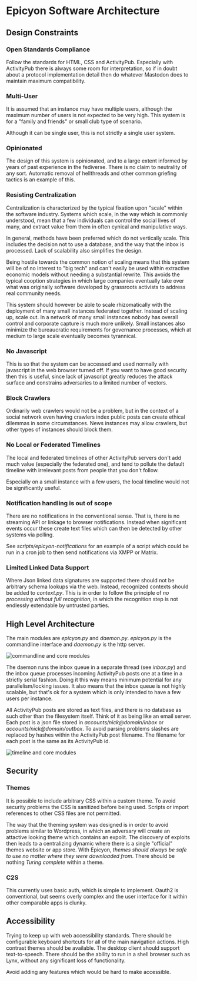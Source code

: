 # Epicyon Software Architecture

## Design Constraints

### Open Standards Compliance

Follow the standards for HTML, CSS and ActivityPub. Especially with ActivityPub there is always some room for interpretation, so if in doubt about a protocol implementation detail then do whatever Mastodon does to maintain maximum compatibility.

### Multi-User

It is assumed that an instance may have multiple users, although the maximum number of users is not expected to be very high. This system is for a "family and friends" or small club type of scenario.

Although it can be single user, this is not strictly a single user system.

### Opinionated

The design of this system is opinionated, and to a large extent informed by years of past experience in the fediverse. There is no claim to neutrality of any sort. Automatic removal of hellthreads and other common griefing tactics is an example of this.

### Resisting Centralization

Centralization is characterized by the typical fixation upon "scale" within the software industry. Systems which scale, in the way which is commonly understood, mean that a few individuals can control the social lives of many, and extract value from them in often cynical and manipulative ways.

In general, methods have been preferred which do not vertically scale. This includes the decision not to use a database, and the way that the inbox is processed. Lack of scalability also simplifies the design.

Being hostile towards the common notion of scaling means that this system will be of no interest to "big tech" and can't easily be used within extractive economic models without needing a substantial rewrite. This avoids the typical cooption strategies in which large companies eventually take over what was originally software developed by grassroots activists to address real community needs.

This system should however be able to scale rhizomatically with the deployment of many small instances federated together. Instead of scaling up, scale out. In a network of many small instances nobody has overall control and corporate capture is much more unlikely. Small instances also minimize the bureaucratic requirements for governance processes, which at medium to large scale eventually becomes tyrannical.

### No Javascript

This is so that the system can be accessed and used normally with javascript in the web browser turned off. If you want to have good security then this is useful, since lack of javascript greatly reduces the attack surface and constrains adversaries to a limited number of vectors.

### Block Crawlers

Ordinarily web crawlers would not be a problem, but in the context of a social network even having crawlers index public posts can create ethical dilemmas in some circumstances. News instances may allow crawlers, but other types of instances should block them.

### No Local or Federated Timelines

The local and federated timelines of other ActivityPub servers don't add much value (especially the federated one), and tend to pollute the default timeline with irrelevant posts from people that you don't follow.

Especially on a small instance with a few users, the local timeline would not be significantly useful.

### Notification handling is out of scope

There are no notifications in the conventional sense. That is, there is no streaming API or linkage to browser notifications. Instead when significant events occur these create text files which can then be detected by other systems via polling.

See *scripts/epicyon-notifications* for an example of a script which could be run in a cron job to then send notifications via XMPP or Matrix.

### Limited Linked Data Support

Where Json linked data signatures are supported there should not be arbitrary schema lookups via the web. Instead, recognized contexts should be added to *context.py*. This is in order to follow the principle of *no processing without full recognition*, in which the recognition step is not endlessly extendable by untrusted parties.


## High Level Architecture

The main modules are *epicyon.py* and *daemon.py*. *epicyon.py* is the commandline interface and *daemon.py* is the http server.

![commandline and core modules](https://gitlab.com/bashrc2/epicyon/-/raw/main/architecture/epicyon_groups_Commandline-Interface_Core.png)

The daemon runs the inbox queue in a separate thread (see *inbox.py*) and the inbox queue processes incoming ActivityPub posts one at a time in a strictly serial fashion. Doing it this way means minimum potential for any parallelism/locking issues. It also means that the inbox queue is not highly scalable, but that's ok for a system which is only intended to have a few users per instance.

All ActivityPub posts are stored as text files, and there is no database as such other than the filesystem itself. Think of it as being like an email server. Each post is a json file stored in *accounts/nick@domain/inbox* or *accounts/nick@domain/outbox*. To avoid parsing problems slashes are replaced by hashes within the ActivityPub post filename. The filename for each post is the same as its ActivityPub id.

![timeline and core modules](https://gitlab.com/bashrc2/epicyon/-/raw/main/architecture/epicyon_groups_Timeline_Core.png)


## Security

### Themes

It is possible to include arbitrary CSS within a custom theme. To avoid security problems the CSS is sanitized before being used. Scripts or import references to other CSS files are not permitted.

The way that the theming system was designed is in order to avoid problems similar to Wordpress, in which an adversary will create an attactive looking theme which contains an expolit. The discovery of exploits then leads to a centralizing dynamic where there is a single "official" themes website or app store. With Epicyon, *themes should always be safe to use no matter where they were downloaded from*. There should be nothing *Turing complete* within a theme.

### C2S

This currently uses basic auth, which is simple to implement. Oauth2 is conventional, but seems overly complex and the user interface for it within other comparable apps is clunky.

## Accessibility

Trying to keep up with web accessibility standards. There should be configurable keyboard shortcuts for all of the main navigation actions. High contrast themes should be available. The desktop client should support text-to-speech. There should be the ability to run in a shell browser such as Lynx, without any significant loss of functionality.

Avoid adding any features which would be hard to make accessible.

